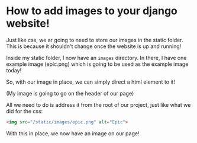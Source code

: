 # How to add images to your django website!

Just like css, we ar going to need to store our images in the static folder.
This is because it shouldn't change once the website is up and running!

Inside my static folder, I now have an `images` directory. In there, I have one example image (epic.png)
which is going to be used as the example image today!

So, with our image in place, we can simply direct a html element to it!

(My image is going to go on the header of our page)

All we need to do is address it from the root of our project, just like what we did for the
css:
```html
<img src="/static/images/epic.png" alt="Epic">
```

With this in place, we now have an image on our page!